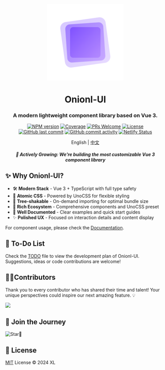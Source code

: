 <div align="center">
  <img src="./public/logo4x.png" alt="onionl-ui logo" style="width: 240px;" />

  <h1>Onionl-UI</h1>

  <h3>A modern lightweight component library based on Vue 3.</h3>

[![NPM version](https://img.shields.io/npm/v/onionl-ui.svg)](https://npmjs.org/package/onionl-ui)
[![Coverage](https://img.shields.io/codecov/c/github/Onion-L/onionl-ui)](https://codecov.io/gh/Onion-L/onionl-ui)
[![PRs Welcome](https://img.shields.io/badge/PRs-welcome-brightgreen.svg)](https://makeapullrequest.com)
[![License](https://img.shields.io/github/license/Onion-L/onionl-ui)](https://github.com/Onion-L/onionl-ui/blob/main/LICENSE)
[![GitHub last commit](https://img.shields.io/github/last-commit/Onion-L/onionl-ui.svg?style=flat-square&logo=github&logoColor=white)](https://github.com/Onion-L/onionl-ui/commits/main)
[![GitHub commit activity](https://img.shields.io/github/commit-activity/m/Onion-L/onionl-ui?style=flat-square&logo=github&logoColor=white)](https://github.com/Onion-L/onionl-ui/graphs/commit-activity)
[![Netlify Status](https://api.netlify.com/api/v1/badges/44e21111-2865-4ba2-9d30-b40d2b10ea32/deploy-status)](https://app.netlify.com/sites/onionl-ui/deploys)

English | [中文](./README-zh.md)

<h5>🌱 Actively Growing: We're building the most customizable Vue 3 component library</h5>

</div>


## ✨ Why Onionl-UI?

- 🛠️ **Modern Stack** - Vue 3 + TypeScript with full type safety
- 🎨 **Atomic CSS** - Powered by UnoCSS for flexible styling
- 🚀 **Tree-shakable** - On-demand importing for optimal bundle size
- 💎 **Rich Ecosystem** - Comprehensive components and UnoCSS preset
- 📖 **Well Documented** - Clear examples and quick start guides
- ✨ **Polished UX** - Focused on interaction details and content display

For component usage, please check the [Documentation](https://onionl-ui.netlify.app/).

## 📝 To-Do List

Check the [TODO](./TODO.md) file to view the development plan of Onionl-UI. Suggestions, ideas or code contributions are welcome!

## 🧑‍💻Contributors

Thank you to every contributor who has shared their time and talent! Your unique perspectives could inspire our next amazing feature. 💡

<a href="https://github.com/Onion-L/onionl-ui/graphs/contributors">
  <img src="https://contrib.rocks/image?repo=Onion-L/onionl-ui" />
</a>

## 🌟 Join the Journey

![Star🌟](https://api.star-history.com/svg?repos=Onion-L/onionl-ui&type=Date) 

## 📄 License

[MIT](./LICENSE) License © 2024 XL

